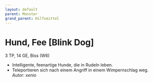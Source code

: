 ```yaml
---
layout: default
parent: Monster
grand_parent: Hilfsmittel
---
```


# Hund, Fee [Blink Dog]
3 TP, 14 GE, Biss (W6)
- Intelligente, feenartige Hunde, die in Rudeln leben.
- Teleportieren sich nach einem Angriff in einem Wimpernschlag weg.
*Autor: xenio*